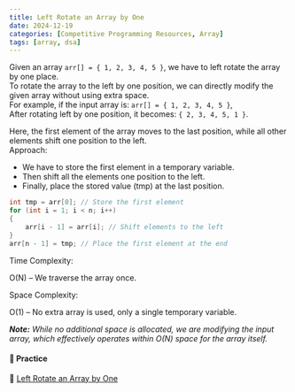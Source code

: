 ```yaml
---
title: Left Rotate an Array by One
date: 2024-12-19
categories: [Competitive Programming Resources, Array]
tags: [array, dsa]
---
```


Given an array `arr[] = { 1, 2, 3, 4, 5 }`, we have to left rotate the array by one place.\
To rotate the array to the left by one position, we can directly modify the given array without using extra space.\
For example, if the input array is: `arr[] = { 1, 2, 3, 4, 5 }`,\
After rotating left by one position, it becomes: `{ 2, 3, 4, 5, 1 }`.

Here, the first element of the array moves to the last position, while all other elements shift one position to the left.\
Approach:

- We have to store the first element in a temporary variable.
- Then shift all the elements one position to the left.
- Finally, place the stored value (tmp) at the last position.

```cpp
int tmp = arr[0]; // Store the first element
for (int i = 1; i < n; i++) 
{
    arr[i - 1] = arr[i]; // Shift elements to the left
}
arr[n - 1] = tmp; // Place the first element at the end

```

Time Complexity:

O(N) – We traverse the array once.

Space Complexity:

O(1) – No extra array is used, only a single temporary variable.

***Note:** While no additional space is allocated, we are modifying the input array, which effectively operates within O(N) space for the array itself.*

#### **🎯 Practice** 

🔗 [Left Rotate an Array by One](https://www.naukri.com/code360/problems/left-rotate-an-array-by-one_5026278)